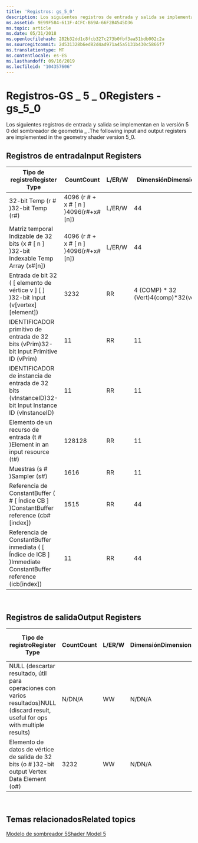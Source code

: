 ```yaml
---
title: 'Registros: gs_5_0'
description: Los siguientes registros de entrada y salida se implementan en la versión 5 0 del sombreador de geometría \_ .
ms.assetid: 9E99F584-611F-4CFC-B69A-66F2B4545D36
ms.topic: article
ms.date: 05/31/2018
ms.openlocfilehash: 282b32dd1c8fcb327c273b0fbf3aa51bdb002c2a
ms.sourcegitcommit: 2d531328b6ed82d4ad971a45a5131b430c5866f7
ms.translationtype: MT
ms.contentlocale: es-ES
ms.lasthandoff: 09/16/2019
ms.locfileid: "104357606"
---
```

# <a name="registers---gs_5_0"></a><span data-ttu-id="95261-103">Registros-GS \_ 5 \_ 0</span><span class="sxs-lookup"><span data-stu-id="95261-103">Registers - gs\_5\_0</span></span>

<span data-ttu-id="95261-104">Los siguientes registros de entrada y salida se implementan en la versión 5 0 del sombreador de geometría \_ .</span><span class="sxs-lookup"><span data-stu-id="95261-104">The following input and output registers are implemented in the geometry shader version 5\_0.</span></span>

## <a name="input-registers"></a><span data-ttu-id="95261-105">Registros de entrada</span><span class="sxs-lookup"><span data-stu-id="95261-105">Input Registers</span></span>



| <span data-ttu-id="95261-106">Tipo de registro</span><span class="sxs-lookup"><span data-stu-id="95261-106">Register Type</span></span>                                     | <span data-ttu-id="95261-107">Count</span><span class="sxs-lookup"><span data-stu-id="95261-107">Count</span></span>              | <span data-ttu-id="95261-108">L/E</span><span class="sxs-lookup"><span data-stu-id="95261-108">R/W</span></span> | <span data-ttu-id="95261-109">Dimensión</span><span class="sxs-lookup"><span data-stu-id="95261-109">Dimension</span></span>         | <span data-ttu-id="95261-110">Indexable por r\#</span><span class="sxs-lookup"><span data-stu-id="95261-110">Indexable by r\#</span></span> | <span data-ttu-id="95261-111">Valores predeterminados</span><span class="sxs-lookup"><span data-stu-id="95261-111">Defaults</span></span> | <span data-ttu-id="95261-112">Requiere DCL</span><span class="sxs-lookup"><span data-stu-id="95261-112">Requires DCL</span></span> |
|---------------------------------------------------|--------------------|-----|-------------------|------------------|----------|--------------|
| <span data-ttu-id="95261-113">32-bit Temp (r \# )</span><span class="sxs-lookup"><span data-stu-id="95261-113">32-bit Temp (r\#)</span></span>                                 | <span data-ttu-id="95261-114">4096 (r \# + x \# \[ n \] )</span><span class="sxs-lookup"><span data-stu-id="95261-114">4096(r\#+x\#\[n\])</span></span> | <span data-ttu-id="95261-115">L/E</span><span class="sxs-lookup"><span data-stu-id="95261-115">R/W</span></span> | <span data-ttu-id="95261-116">4</span><span class="sxs-lookup"><span data-stu-id="95261-116">4</span></span>                 | <span data-ttu-id="95261-117">No</span><span class="sxs-lookup"><span data-stu-id="95261-117">No</span></span>               | <span data-ttu-id="95261-118">None</span><span class="sxs-lookup"><span data-stu-id="95261-118">None</span></span>     | <span data-ttu-id="95261-119">Sí</span><span class="sxs-lookup"><span data-stu-id="95261-119">Yes</span></span>          |
| <span data-ttu-id="95261-120">Matriz temporal Indizable de 32 bits (x \# \[ n \] )</span><span class="sxs-lookup"><span data-stu-id="95261-120">32-bit Indexable Temp Array (x\#\[n\])</span></span>            | <span data-ttu-id="95261-121">4096 (r \# + x \# \[ n \] )</span><span class="sxs-lookup"><span data-stu-id="95261-121">4096(r\#+x\#\[n\])</span></span> | <span data-ttu-id="95261-122">L/E</span><span class="sxs-lookup"><span data-stu-id="95261-122">R/W</span></span> | <span data-ttu-id="95261-123">4</span><span class="sxs-lookup"><span data-stu-id="95261-123">4</span></span>                 | <span data-ttu-id="95261-124">Sí</span><span class="sxs-lookup"><span data-stu-id="95261-124">Yes</span></span>              | <span data-ttu-id="95261-125">None</span><span class="sxs-lookup"><span data-stu-id="95261-125">None</span></span>     | <span data-ttu-id="95261-126">Sí</span><span class="sxs-lookup"><span data-stu-id="95261-126">Yes</span></span>          |
| <span data-ttu-id="95261-127">Entrada de bit 32 ( \[ elemento de vértice v \] \[ \] )</span><span class="sxs-lookup"><span data-stu-id="95261-127">32-bit Input (v\[vertex\]\[element\])</span></span>             | <span data-ttu-id="95261-128">32</span><span class="sxs-lookup"><span data-stu-id="95261-128">32</span></span>                 | <span data-ttu-id="95261-129">R</span><span class="sxs-lookup"><span data-stu-id="95261-129">R</span></span>   | <span data-ttu-id="95261-130">4 (COMP) \* 32 (Vert)</span><span class="sxs-lookup"><span data-stu-id="95261-130">4(comp)\*32(vert)</span></span> | <span data-ttu-id="95261-131">Sí</span><span class="sxs-lookup"><span data-stu-id="95261-131">Yes</span></span>              | <span data-ttu-id="95261-132">None</span><span class="sxs-lookup"><span data-stu-id="95261-132">None</span></span>     | <span data-ttu-id="95261-133">Sí</span><span class="sxs-lookup"><span data-stu-id="95261-133">Yes</span></span>          |
| <span data-ttu-id="95261-134">IDENTIFICADOR primitivo de entrada de 32 bits (vPrim)</span><span class="sxs-lookup"><span data-stu-id="95261-134">32-bit Input Primitive ID (vPrim)</span></span>                 | <span data-ttu-id="95261-135">1</span><span class="sxs-lookup"><span data-stu-id="95261-135">1</span></span>                  | <span data-ttu-id="95261-136">R</span><span class="sxs-lookup"><span data-stu-id="95261-136">R</span></span>   | <span data-ttu-id="95261-137">1</span><span class="sxs-lookup"><span data-stu-id="95261-137">1</span></span>                 | <span data-ttu-id="95261-138">No</span><span class="sxs-lookup"><span data-stu-id="95261-138">No</span></span>               | <span data-ttu-id="95261-139">None</span><span class="sxs-lookup"><span data-stu-id="95261-139">None</span></span>     | <span data-ttu-id="95261-140">Sí</span><span class="sxs-lookup"><span data-stu-id="95261-140">Yes</span></span>          |
| <span data-ttu-id="95261-141">IDENTIFICADOR de instancia de entrada de 32 bits (vInstanceID)</span><span class="sxs-lookup"><span data-stu-id="95261-141">32-bit Input Instance ID (vInstanceID)</span></span>            | <span data-ttu-id="95261-142">1</span><span class="sxs-lookup"><span data-stu-id="95261-142">1</span></span>                  | <span data-ttu-id="95261-143">R</span><span class="sxs-lookup"><span data-stu-id="95261-143">R</span></span>   | <span data-ttu-id="95261-144">1</span><span class="sxs-lookup"><span data-stu-id="95261-144">1</span></span>                 | <span data-ttu-id="95261-145">No</span><span class="sxs-lookup"><span data-stu-id="95261-145">No</span></span>               | <span data-ttu-id="95261-146">None</span><span class="sxs-lookup"><span data-stu-id="95261-146">None</span></span>     | <span data-ttu-id="95261-147">Sí</span><span class="sxs-lookup"><span data-stu-id="95261-147">Yes</span></span>          |
| <span data-ttu-id="95261-148">Elemento de un recurso de entrada (t \# )</span><span class="sxs-lookup"><span data-stu-id="95261-148">Element in an input resource (t\#)</span></span>                | <span data-ttu-id="95261-149">128</span><span class="sxs-lookup"><span data-stu-id="95261-149">128</span></span>                | <span data-ttu-id="95261-150">R</span><span class="sxs-lookup"><span data-stu-id="95261-150">R</span></span>   | <span data-ttu-id="95261-151">1</span><span class="sxs-lookup"><span data-stu-id="95261-151">1</span></span>                 | <span data-ttu-id="95261-152">No</span><span class="sxs-lookup"><span data-stu-id="95261-152">No</span></span>               | <span data-ttu-id="95261-153">None</span><span class="sxs-lookup"><span data-stu-id="95261-153">None</span></span>     | <span data-ttu-id="95261-154">Sí</span><span class="sxs-lookup"><span data-stu-id="95261-154">Yes</span></span>          |
| <span data-ttu-id="95261-155">Muestras (s \# )</span><span class="sxs-lookup"><span data-stu-id="95261-155">Sampler (s\#)</span></span>                                     | <span data-ttu-id="95261-156">16</span><span class="sxs-lookup"><span data-stu-id="95261-156">16</span></span>                 | <span data-ttu-id="95261-157">R</span><span class="sxs-lookup"><span data-stu-id="95261-157">R</span></span>   | <span data-ttu-id="95261-158">1</span><span class="sxs-lookup"><span data-stu-id="95261-158">1</span></span>                 | <span data-ttu-id="95261-159">No</span><span class="sxs-lookup"><span data-stu-id="95261-159">No</span></span>               | <span data-ttu-id="95261-160">None</span><span class="sxs-lookup"><span data-stu-id="95261-160">None</span></span>     | <span data-ttu-id="95261-161">Sí</span><span class="sxs-lookup"><span data-stu-id="95261-161">Yes</span></span>          |
| <span data-ttu-id="95261-162">Referencia de ConstantBuffer ( \# \[ Índice CB \] )</span><span class="sxs-lookup"><span data-stu-id="95261-162">ConstantBuffer reference (cb\#\[index\])</span></span>          | <span data-ttu-id="95261-163">15</span><span class="sxs-lookup"><span data-stu-id="95261-163">15</span></span>                 | <span data-ttu-id="95261-164">R</span><span class="sxs-lookup"><span data-stu-id="95261-164">R</span></span>   | <span data-ttu-id="95261-165">4</span><span class="sxs-lookup"><span data-stu-id="95261-165">4</span></span>                 | <span data-ttu-id="95261-166">Sí (contenido)</span><span class="sxs-lookup"><span data-stu-id="95261-166">Yes(contents)</span></span>    | <span data-ttu-id="95261-167">Ninguno</span><span class="sxs-lookup"><span data-stu-id="95261-167">None</span></span>     | <span data-ttu-id="95261-168">Sí</span><span class="sxs-lookup"><span data-stu-id="95261-168">Yes</span></span>          |
| <span data-ttu-id="95261-169">Referencia de ConstantBuffer inmediata ( \[ Índice de ICB \] )</span><span class="sxs-lookup"><span data-stu-id="95261-169">Immediate ConstantBuffer reference (icb\[index\])</span></span> | <span data-ttu-id="95261-170">1</span><span class="sxs-lookup"><span data-stu-id="95261-170">1</span></span>                  | <span data-ttu-id="95261-171">R</span><span class="sxs-lookup"><span data-stu-id="95261-171">R</span></span>   | <span data-ttu-id="95261-172">4</span><span class="sxs-lookup"><span data-stu-id="95261-172">4</span></span>                 | <span data-ttu-id="95261-173">Sí (contenido)</span><span class="sxs-lookup"><span data-stu-id="95261-173">Yes(contents)</span></span>    | <span data-ttu-id="95261-174">Ninguno</span><span class="sxs-lookup"><span data-stu-id="95261-174">None</span></span>     | <span data-ttu-id="95261-175">Sí</span><span class="sxs-lookup"><span data-stu-id="95261-175">Yes</span></span>          |



 

## <a name="output-registers"></a><span data-ttu-id="95261-176">Registros de salida</span><span class="sxs-lookup"><span data-stu-id="95261-176">Output Registers</span></span>



| <span data-ttu-id="95261-177">Tipo de registro</span><span class="sxs-lookup"><span data-stu-id="95261-177">Register Type</span></span>                                               | <span data-ttu-id="95261-178">Count</span><span class="sxs-lookup"><span data-stu-id="95261-178">Count</span></span> | <span data-ttu-id="95261-179">L/E</span><span class="sxs-lookup"><span data-stu-id="95261-179">R/W</span></span> | <span data-ttu-id="95261-180">Dimensión</span><span class="sxs-lookup"><span data-stu-id="95261-180">Dimension</span></span> | <span data-ttu-id="95261-181">Indexable por r\#</span><span class="sxs-lookup"><span data-stu-id="95261-181">Indexable by r\#</span></span> | <span data-ttu-id="95261-182">Valores predeterminados</span><span class="sxs-lookup"><span data-stu-id="95261-182">Defaults</span></span> | <span data-ttu-id="95261-183">Requiere DCL</span><span class="sxs-lookup"><span data-stu-id="95261-183">Requires DCL</span></span> |
|-------------------------------------------------------------|-------|-----|-----------|------------------|----------|--------------|
| <span data-ttu-id="95261-184">NULL (descartar resultado, útil para operaciones con varios resultados)</span><span class="sxs-lookup"><span data-stu-id="95261-184">NULL (discard result, useful for ops with multiple results)</span></span> | <span data-ttu-id="95261-185">N/D</span><span class="sxs-lookup"><span data-stu-id="95261-185">N/A</span></span>   | <span data-ttu-id="95261-186">W</span><span class="sxs-lookup"><span data-stu-id="95261-186">W</span></span>   | <span data-ttu-id="95261-187">N/D</span><span class="sxs-lookup"><span data-stu-id="95261-187">N/A</span></span>       | <span data-ttu-id="95261-188">N/D</span><span class="sxs-lookup"><span data-stu-id="95261-188">N/A</span></span>              | <span data-ttu-id="95261-189">N/D</span><span class="sxs-lookup"><span data-stu-id="95261-189">N/A</span></span>      | <span data-ttu-id="95261-190">No</span><span class="sxs-lookup"><span data-stu-id="95261-190">No</span></span>           |
| <span data-ttu-id="95261-191">Elemento de datos de vértice de salida de 32 bits (o \# )</span><span class="sxs-lookup"><span data-stu-id="95261-191">32-bit output Vertex Data Element (o\#)</span></span>                     | <span data-ttu-id="95261-192">32</span><span class="sxs-lookup"><span data-stu-id="95261-192">32</span></span>    | <span data-ttu-id="95261-193">W</span><span class="sxs-lookup"><span data-stu-id="95261-193">W</span></span>   | <span data-ttu-id="95261-194">N/D</span><span class="sxs-lookup"><span data-stu-id="95261-194">N/A</span></span>       | <span data-ttu-id="95261-195">N/D</span><span class="sxs-lookup"><span data-stu-id="95261-195">N/A</span></span>              | <span data-ttu-id="95261-196">4</span><span class="sxs-lookup"><span data-stu-id="95261-196">4</span></span>        | <span data-ttu-id="95261-197">Sí</span><span class="sxs-lookup"><span data-stu-id="95261-197">Yes</span></span>          |



 

## <a name="related-topics"></a><span data-ttu-id="95261-198">Temas relacionados</span><span class="sxs-lookup"><span data-stu-id="95261-198">Related topics</span></span>

<dl> <dt>

[<span data-ttu-id="95261-199">Modelo de sombreador 5</span><span class="sxs-lookup"><span data-stu-id="95261-199">Shader Model 5</span></span>](d3d11-graphics-reference-sm5.md)
</dt> </dl>

 

 




